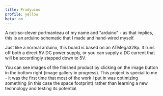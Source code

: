 ```yaml
---
title: Pradyuino
profile: yellow
beta: on
---
```


A not-so-clever portmanteau of my name and "arduino" - as that implies, this is an arduino schematic that I made and hand-wired myself.

Just like a normal arduino, this board is based on an ATMega328p. It runs off both a direct 5V DC power supply, or you can supply a DC current that will be accordingly stepped down to 5V.

You can see images of the finished product by clicking on the image button in the bottom right (image gallery in progress). This project is special to me - it was the first time that most of the work I put in was optimizing something (in this case the space footprint) rather than learning a new technology and testing its potential.
